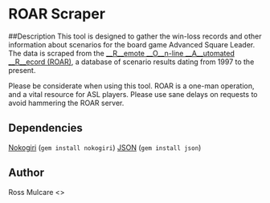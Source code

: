 # ROAR Scraper
##Description
This tool is designed to gather the win-loss records and other information about
scenarios for the board game Advanced Square Leader. The data is scraped from
the [__R__emote __O__n-line __A__utomated __R__ecord
(ROAR)](http://www.jrvdev.com/ROAR/VER1/default.asp), a database of scenario
results dating from 1997 to the present.

Please be considerate when using this tool. ROAR is a one-man operation, and
a vital resource for ASL players. Please use sane delays on requests to avoid
hammering the ROAR server.

## Dependencies
[Nokogiri](https://github.com/sparklemotion/nokogiri) (`gem install nokogiri`)
[JSON](https://github.com/flori/json) (`gem install json`)

## Author
Ross Mulcare <[](ross.mulcare@gmail.com)>
